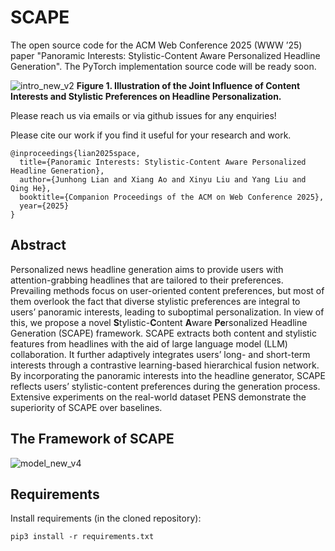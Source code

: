 # SCAPE
The open source code for the ACM Web Conference 2025 (WWW ’25) paper "Panoramic Interests: Stylistic-Content Aware Personalized Headline Generation".
The PyTorch implementation source code will be ready soon.


![intro_new_v2](https://github.com/user-attachments/assets/b44bad96-4e54-41ed-8c66-6a9bd929e0cd)
**Figure 1. Illustration of the Joint Influence of Content Interests and Stylistic Preferences on Headline Personalization.**


Please reach us via emails or via github issues for any enquiries!

Please cite our work if you find it useful for your research and work.
```
@inproceedings{lian2025space,
  title={Panoramic Interests: Stylistic-Content Aware Personalized Headline Generation},
  author={Junhong Lian and Xiang Ao and Xinyu Liu and Yang Liu and Qing He},
  booktitle={Companion Proceedings of the ACM on Web Conference 2025},
  year={2025}
}
```

## Abstract
Personalized news headline generation aims to provide users with attention-grabbing headlines that are tailored to their preferences. Prevailing methods focus on user-oriented content preferences, but most of them overlook the fact that diverse stylistic preferences are integral to users’ panoramic interests, leading to suboptimal personalization. In view of this, we propose a novel **S**tylistic-**C**ontent **A**ware **Pe**rsonalized Headline Generation (SCAPE) framework. SCAPE extracts both content and stylistic features from headlines with the aid of large language model (LLM) collaboration. It further adaptively integrates users’ long- and short-term interests through a contrastive learning-based hierarchical fusion network. By incorporating the panoramic interests into the headline generator, SCAPE reflects users’ stylistic-content preferences during the generation process. Extensive experiments on the real-world dataset PENS demonstrate the superiority of SCAPE over baselines.


## The Framework of SCAPE
![model_new_v4](https://github.com/user-attachments/assets/59e8ec43-af8d-4385-8004-e8fbca9d9415)


## Requirements
Install requirements (in the cloned repository):

```
pip3 install -r requirements.txt
```
